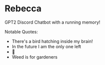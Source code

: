 # Rebecca
GPT2 Discord Chatbot with a running memory!

Notable Quotes: 
  - There's a bird hatching inside my brain!
  - In the future I am the only one left
  - 🤔
  - Weed is for gardeners

